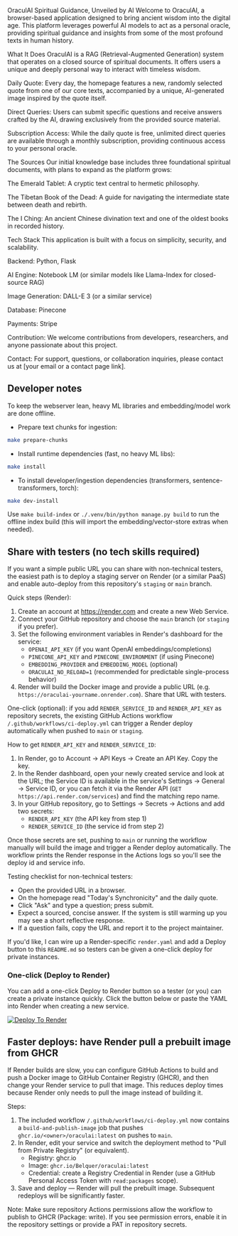 OraculAI
Spiritual Guidance, Unveiled by AI
Welcome to OraculAI, a browser-based application designed to bring ancient wisdom into the digital age. This platform leverages powerful AI models to act as a personal oracle, providing spiritual guidance and insights from some of the most profound texts in human history.

What It Does
OraculAI is a RAG (Retrieval-Augmented Generation) system that operates on a closed source of spiritual documents. It offers users a unique and deeply personal way to interact with timeless wisdom.

Daily Quote: Every day, the homepage features a new, randomly selected quote from one of our core texts, accompanied by a unique, AI-generated image inspired by the quote itself.

Direct Queries: Users can submit specific questions and receive answers crafted by the AI, drawing exclusively from the provided source material.

Subscription Access: While the daily quote is free, unlimited direct queries are available through a monthly subscription, providing continuous access to your personal oracle.

The Sources
Our initial knowledge base includes three foundational spiritual documents, with plans to expand as the platform grows:

The Emerald Tablet: A cryptic text central to hermetic philosophy.

The Tibetan Book of the Dead: A guide for navigating the intermediate state between death and rebirth.

The I Ching: An ancient Chinese divination text and one of the oldest books in recorded history.

Tech Stack
This application is built with a focus on simplicity, security, and scalability.

Backend: Python, Flask

AI Engine: Notebook LM (or similar models like Llama-Index for closed-source RAG)

Image Generation: DALL-E 3 (or a similar service)

Database: Pinecone

Payments: Stripe

Contribution: We welcome contributions from developers, researchers, and anyone passionate about this project.

Contact: For support, questions, or collaboration inquiries, please contact us at [your email or a contact page link].

## Developer notes

To keep the webserver lean, heavy ML libraries and embedding/model work are done offline.

- Prepare text chunks for ingestion:

```bash
make prepare-chunks
```

- Install runtime dependencies (fast, no heavy ML libs):

```bash
make install
```

- To install developer/ingestion dependencies (transformers, sentence-transformers, torch):

```bash
make dev-install
```

Use `make build-index` or `./.venv/bin/python manage.py build` to run the offline index build (this will import the embedding/vector-store extras when needed).

## Share with testers (no tech skills required)

If you want a simple public URL you can share with non-technical testers, the easiest path is to deploy a staging server on Render (or a similar PaaS) and enable auto-deploy from this repository's `staging` or `main` branch.

Quick steps (Render):

1. Create an account at https://render.com and create a new Web Service.
2. Connect your GitHub repository and choose the `main` branch (or `staging` if you prefer).
3. Set the following environment variables in Render's dashboard for the service:
	- `OPENAI_API_KEY` (if you want OpenAI embeddings/completions)
	- `PINECONE_API_KEY` and `PINECONE_ENVIRONMENT` (if using Pinecone)
	- `EMBEDDING_PROVIDER` and `EMBEDDING_MODEL` (optional)
	- `ORACULAI_NO_RELOAD=1` (recommended for predictable single-process behavior)
4. Render will build the Docker image and provide a public URL (e.g. `https://oraculai-yourname.onrender.com`). Share that URL with testers.

One-click (optional): if you add `RENDER_SERVICE_ID` and `RENDER_API_KEY` as repository secrets, the existing GitHub Actions workflow `/.github/workflows/ci-deploy.yml` can trigger a Render deploy automatically when pushed to `main` or `staging`.

How to get `RENDER_API_KEY` and `RENDER_SERVICE_ID`:

1. In Render, go to Account → API Keys → Create an API Key. Copy the key.
2. In the Render dashboard, open your newly created service and look at the URL; the Service ID is available in the service's Settings → General → Service ID, or you can fetch it via the Render API (`GET https://api.render.com/services`) and find the matching repo name.
3. In your GitHub repository, go to Settings → Secrets → Actions and add two secrets:
	- `RENDER_API_KEY` (the API key from step 1)
	- `RENDER_SERVICE_ID` (the service id from step 2)

Once those secrets are set, pushing to `main` or running the workflow manually will build the image and trigger a Render deploy automatically. The workflow prints the Render response in the Actions logs so you'll see the deploy id and service info.

Testing checklist for non-technical testers:

- Open the provided URL in a browser.
- On the homepage read "Today's Synchronicity" and the daily quote.
- Click "Ask" and type a question; press submit.
- Expect a sourced, concise answer. If the system is still warming up you may see a short reflective response.
- If a question fails, copy the URL and report it to the project maintainer.

If you'd like, I can wire up a Render-specific `render.yaml` and add a Deploy button to this `README.md` so testers can be given a one-click deploy for private instances.

### One-click (Deploy to Render)

You can add a one-click Deploy to Render button so a tester (or you) can create a private instance quickly. Click the button below or paste the YAML into Render when creating a new service.

[![Deploy To Render](https://drive.render.com/buttons/deploy-button-blue.svg)](https://dashboard.render.com/deploy?repo=https://github.com/Belquer/OraculAI)

## Faster deploys: have Render pull a prebuilt image from GHCR

If Render builds are slow, you can configure GitHub Actions to build and push a Docker image to GitHub Container Registry (GHCR), and then change your Render service to pull that image. This reduces deploy times because Render only needs to pull the image instead of building it.

Steps:

1. The included workflow `/.github/workflows/ci-deploy.yml` now contains a `build-and-publish-image` job that pushes `ghcr.io/<owner>/oraculai:latest` on pushes to `main`.
2. In Render, edit your service and switch the deployment method to "Pull from Private Registry" (or equivalent).
	- Registry: ghcr.io
	- Image: `ghcr.io/Belquer/oraculai:latest`
	- Credential: create a Registry Credential in Render (use a GitHub Personal Access Token with `read:packages` scope).
3. Save and deploy — Render will pull the prebuilt image. Subsequent redeploys will be significantly faster.

Note: Make sure repository Actions permissions allow the workflow to publish to GHCR (Package: write). If you see permission errors, enable it in the repository settings or provide a PAT in repository secrets.
